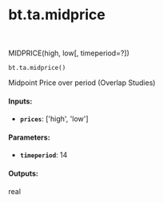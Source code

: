 <div itemscope itemtype="http://developers.google.com/ReferenceObject">
<meta itemprop="name" content="bt.ta.midprice" />
<meta itemprop="path" content="Stable" />
</div>

# bt.ta.midprice

<!-- Insert buttons and diff -->

<table class="tfo-notebook-buttons tfo-api nocontent" align="left">

</table>



MIDPRICE(high, low[, timeperiod=?])

<pre class="devsite-click-to-copy prettyprint lang-py tfo-signature-link">
<code>bt.ta.midprice()
</code></pre>



<!-- Placeholder for "Used in" -->

Midpoint Price over period (Overlap Studies)

#### Inputs:


* <b>`prices`</b>: ['high', 'low']


#### Parameters:


* <b>`timeperiod`</b>: 14


#### Outputs:

real
